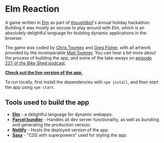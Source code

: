 Elm Reaction
============

A game written in [Elm][] as part of [thoughtbot][]'s annual holiday hackathon.
Building it was mostly an excuse to play around with Elm, which is an absolutely
delightful language for building dynamic applications in the browser.

The game was coded by [Chris Toomey][] and [Greg Fisher][], with all artwork
provided by the incomparable [Matt Sumner][]. You can hear a bit more about the
process of building the app, and some of the take-aways on [episode 227 of the
Bike Shed podcast][].

**[Check out the live version of the app.][]**

To run locally, first install the dependencies with `npm install`, and then
start the app using `npm start`.

[episode 227 of the Bike Shed podcast]: https://bikeshed.fm/episodes/227
[Chris Toomey]: https://ctoomey.com
[Greg Fisher]: https://twitter.com/gnfisher
[Matt Sumner]: https://twitter.com/matthewmsumner

Tools used to build the app
---------------------------

- **[Elm]** - a delightful language for dynamic webapps.
- **[Parcel bundler][]** - Handles all dev server functionality, as well as bundling
    and generating the production version.
- **[Netlify][]** - Hosts the deployed version of the app.
- **[Sass][]** - "CSS with superpowers" used for styling the app.

[Elm]: https://elm-lang.org/
[thoughtbot]: https://thoughtbot.com/
[Parcel bundler]: https://parceljs.org/
[Netlify]: https://www.netlify.com/
[Sass]: https://sass-lang.com/
[Check out the live version of the app.]: https://reaction.ctoomey.com/
